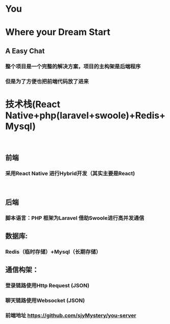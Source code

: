 # You
# Where your Dream Start
## A Easy Chat

### 整个项目是一个完整的解决方案，项目的主构架是后端程序

### 但是为了方便也把前端代码放了进来

# 技术栈(React Native+php(laravel+swoole)+Redis+Mysql)
 
## 前端

### 采用React Native 进行Hybrid开发（其实主要是React)
 
## 后端

### 脚本语言：PHP 框架为Laravel 借助Swoole进行高并发通信

## 数据库:

### Redis（临时存储）+Mysql（长期存储）

## 通信构架：

### 登录链路使用Http Request (JSON)
### 聊天链路使用Websocket (JSON)


### 前端地址 https://github.com/sjyMystery/you-server
